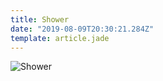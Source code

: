 ```yaml
---
title: Shower
date: "2019-08-09T20:30:21.284Z"
template: article.jade
---
```


![Shower](animation-2019-08-09_16-23-37.gif)


